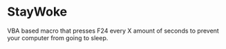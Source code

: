 # StayWoke
VBA based macro that presses F24 every X amount of seconds to prevent your computer from going to sleep.
